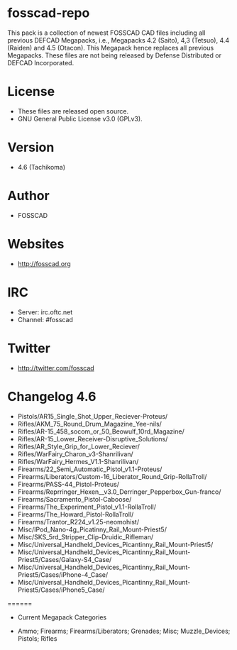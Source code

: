 fosscad-repo
============

This pack is a collection of newest FOSSCAD CAD files including all previous DEFCAD Megapacks, i.e., Megapacks 4.2 (Saito), 4,3 (Tetsuo), 4.4 (Raiden) and 4.5 (Otacon). This Megapack hence replaces all previous Megapacks. These files are not being released by Defense Distributed or DEFCAD Incorporated. 

# License

* These files are released open source.
* GNU General Public License v3.0 (GPLv3).

# Version

* 4.6 (Tachikoma)

# Author
* FOSSCAD

# Websites 
* http://fosscad.org

# IRC
* Server: irc.oftc.net 
* Channel: #fosscad

# Twitter
* http://twitter.com/fosscad

# Changelog 4.6

* Pistols/AR15_Single_Shot_Upper_Reciever-Proteus/
* Rifles/AKM_75_Round_Drum_Magazine_Yee-nils/
* Rifles/AR-15_458_socom_or_50_Beowulf_10rd_Magazine/
* Rifles/AR-15_Lower_Receiver-Disruptive_Solutions/
* Rifles/AR_Style_Grip_for_Lower_Reciever/
* Rifles/WarFairy_Charon_v3-Shanrilivan/
* Rifles/WarFairy_Hermes_V1.1-Shanrilivan/
* Firearms/22_Semi_Automatic_Pistol_v1.1-Proteus/
* Firearms/Liberators/Custom-16_Liberator_Round_Grip-RollaTroll/
* Firearms/PASS-44_Pistol-Proteus/
* Firearms/Reprringer_Hexen__v3.0_Derringer_Pepperbox_Gun-franco/
* Firearms/Sacramento_Pistol-Caboose/
* Firearms/The_Experiment_Pistol_v1.1-RollaTroll/
* Firearms/The_Howard_Pistol-RollaTroll/
* Firearms/Trantor_R224_v1.25-neomohist/
* Misc/IPod_Nano-4g_Picatinny_Rail_Mount-Priest5/
* Misc/SKS_5rd_Stripper_Clip-Druidic_Rifleman/
* Misc/Universal_Handheld_Devices_Picantinny_Rail_Mount-Priest5/
* Misc/Universal_Handheld_Devices_Picantinny_Rail_Mount-Priest5/Cases/Galaxy-S4_Case/
* Misc/Universal_Handheld_Devices_Picantinny_Rail_Mount-Priest5/Cases/iPhone-4_Case/
* Misc/Universal_Handheld_Devices_Picantinny_Rail_Mount-Priest5/Cases/iPhone5_Case/

======
* Current Megapack Categories
- Ammo; Firearms; Firearms/Liberators; Grenades; Misc; Muzzle_Devices; Pistols; Rifles
